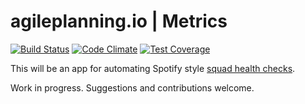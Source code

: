 # agileplanning.io | Metrics

[![Build Status](https://travis-ci.org/jbrunton/agileplanning-io-metrics.png)](https://travis-ci.org/jbrunton/agileplanning-io-metrics)
[![Code Climate](https://codeclimate.com/github/jbrunton/agileplanning-io-metrics/badges/gpa.svg)](https://codeclimate.com/github/jbrunton/agileplanning-io-metrics)
[![Test Coverage](https://codeclimate.com/github/jbrunton/agileplanning-io-metrics/badges/coverage.svg)](https://codeclimate.com/github/jbrunton/agileplanning-io-metrics/coverage)

This will be an app for automating Spotify style [squad health checks](https://labs.spotify.com/2014/09/16/squad-health-check-model/).

Work in progress. Suggestions and contributions welcome.
